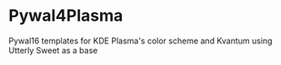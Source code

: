 # Pywal4Plasma
Pywal16 templates for KDE Plasma's color scheme and Kvantum using Utterly Sweet as a base
